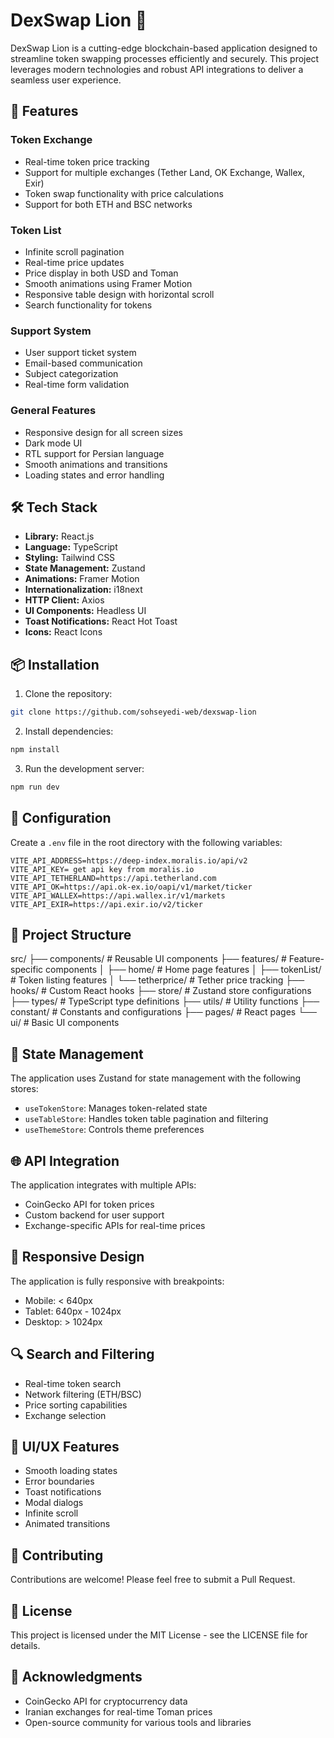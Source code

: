 # DexSwap Lion 🦁
DexSwap Lion is a cutting-edge blockchain-based application designed to streamline token swapping processes efficiently and securely. This project leverages modern technologies and robust API integrations to deliver a seamless user experience.

## 🚀 Features

### Token Exchange
- Real-time token price tracking
- Support for multiple exchanges (Tether Land, OK Exchange, Wallex, Exir)
- Token swap functionality with price calculations
- Support for both ETH and BSC networks

### Token List
- Infinite scroll pagination
- Real-time price updates
- Price display in both USD and Toman
- Smooth animations using Framer Motion
- Responsive table design with horizontal scroll
- Search functionality for tokens

### Support System
- User support ticket system
- Email-based communication
- Subject categorization
- Real-time form validation

### General Features
- Responsive design for all screen sizes
- Dark mode UI
- RTL support for Persian language
- Smooth animations and transitions
- Loading states and error handling

## 🛠 Tech Stack

- **Library:** React.js
- **Language:** TypeScript
- **Styling:** Tailwind CSS
- **State Management:** Zustand
- **Animations:** Framer Motion
- **Internationalization:** i18next
- **HTTP Client:** Axios
- **UI Components:** Headless UI
- **Toast Notifications:** React Hot Toast
- **Icons:** React Icons

## 📦 Installation

1. Clone the repository:
```bash
git clone https://github.com/sohseyedi-web/dexswap-lion
```

2. Install dependencies:
```bash
npm install
```

3. Run the development server:
```bash
npm run dev
```

## 🔧 Configuration

Create a `.env` file in the root directory with the following variables:
```env
VITE_API_ADDRESS=https://deep-index.moralis.io/api/v2
VITE_API_KEY= get api key from moralis.io
VITE_API_TETHERLAND=https://api.tetherland.com
VITE_API_OK=https://api.ok-ex.io/oapi/v1/market/ticker
VITE_API_WALLEX=https://api.wallex.ir/v1/markets
VITE_API_EXIR=https://api.exir.io/v2/ticker
```

## 📁 Project Structure
src/
├── components/ # Reusable UI components
├── features/ # Feature-specific components
│ ├── home/ # Home page features
│ ├── tokenList/ # Token listing features
│ └── tetherprice/ # Tether price tracking
├── hooks/ # Custom React hooks
├── store/ # Zustand store configurations
├── types/ # TypeScript type definitions
├── utils/ # Utility functions
├── constant/ # Constants and configurations
├── pages/ # React pages
└── ui/ # Basic UI components


## 🔄 State Management

The application uses Zustand for state management with the following stores:
- `useTokenStore`: Manages token-related state
- `useTableStore`: Handles token table pagination and filtering
- `useThemeStore`: Controls theme preferences

## 🌐 API Integration

The application integrates with multiple APIs:
- CoinGecko API for token prices
- Custom backend for user support
- Exchange-specific APIs for real-time prices

## 📱 Responsive Design

The application is fully responsive with breakpoints:
- Mobile: < 640px
- Tablet: 640px - 1024px
- Desktop: > 1024px

## 🔍 Search and Filtering

- Real-time token search
- Network filtering (ETH/BSC)
- Price sorting capabilities
- Exchange selection

## 🎨 UI/UX Features

- Smooth loading states
- Error boundaries
- Toast notifications
- Modal dialogs
- Infinite scroll
- Animated transitions

## 🤝 Contributing

Contributions are welcome! Please feel free to submit a Pull Request.

## 📄 License

This project is licensed under the MIT License - see the LICENSE file for details.



## 🙏 Acknowledgments

- CoinGecko API for cryptocurrency data
- Iranian exchanges for real-time Toman prices
- Open-source community for various tools and libraries

